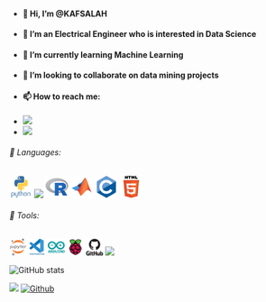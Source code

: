 - #### 👋 Hi, I’m @KAFSALAH
- #### 👀 I’m an Electrical Engineer who is interested in Data Science 
- #### 🌱 I’m currently learning Machine Learning
- #### 💞️ I’m looking to collaborate on data mining projects
- #### 📫 How to reach me:
- <a href="https://www.linkedin.com/in/kafsalah"><img src="https://img.shields.io/badge/LinkedIn-0077B5?style=for-the-badge&logo=linkedin&logoColor=white" /></a> 
- <code><img height="23" src="https://img.shields.io/badge/EMAIL-KAFSALAH%40MSN.COM-orange"></code>


<!---
Salah-kafrawi/Salah-kafrawi is a ✨ special ✨ repository because its `README.md` (this file) appears on your GitHub profile.
You can click the Preview link to take a look at your changes.
--->
###### 🧰 Languages:


<code><img height="40" src="https://github.com/devicons/devicon/blob/master/icons/python/python-original-wordmark.svg"></code>
<code><img height="40" src="https://user-images.githubusercontent.com/67054356/115029255-7a76f500-9ece-11eb-8e98-93379f1dacfa.png"></code>
<code><img height="40" src="https://github.com/devicons/devicon/blob/master/icons/r/r-original.svg"></code>
<code><img height="40" src="https://github.com/devicons/devicon/blob/master/icons/matlab/matlab-original.svg"></code>
<code><img height="40" src="https://github.com/devicons/devicon/blob/master/icons/c/c-original.svg"></code>
<code><img height="40" src="https://github.com/devicons/devicon/blob/master/icons/html5/html5-original-wordmark.svg"></code>




###### 🧰 Tools:
<code><img height="30" src="https://github.com/devicons/devicon/blob/master/icons/jupyter/jupyter-original-wordmark.svg"></code>
<code><img height="30" src="https://github.com/devicons/devicon/blob/master/icons/vscode/vscode-original-wordmark.svg"></code>
<code><img height="30" src="https://github.com/devicons/devicon/blob/master/icons/arduino/arduino-original-wordmark.svg"></code>
<code><img height="30" src="https://github.com/devicons/devicon/blob/master/icons/raspberrypi/raspberrypi-original.svg"></code>
<code><img height="30" src="https://github.com/devicons/devicon/blob/master/icons/github/github-original-wordmark.svg"></code>
<code><img height="30" src="https://user-images.githubusercontent.com/67054356/115028247-4fd86c80-9ecd-11eb-9c34-c1ea8f51520a.png"></code>



![GitHub stats](https://github-readme-stats.vercel.app/api?username=KAFSALAH&show_icons=true&theme=radical)


![](https://visitor-badge.laobi.icu/badge?page_id=KAFSALAH.KAFSALAH)
[![Github](https://img.shields.io/github/followers/KAFSALAH?label=Follow&style=social)](https://github.com/tokyonight)


